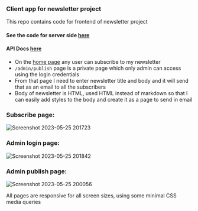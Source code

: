 ### Client app for newsletter project

This repo contains code for frontend of newsletter project

#### See the code for server side [here](https://github.com/abhijhacodes/newsletter)

#### API Docs [here](https://newsletter-qmtk.onrender.com/docs)

- On the [home page](https://abhijha-newsletter.netlify.app/) any user can subscribe to my newsletter
- `/admin/publish` page is a private page which only admin can access using the login credentials
- From that page I need to enter newsletter title and body and it will send that as an email to all the subscribers
- Body of newsletter is HTML, used HTML instead of markdown so that I can easily add styles to the body and create it as a page to send in email

### Subscribe page:

![Screenshot 2023-05-25 201723](https://github.com/abhijhacodes/newsletter-client/assets/77770628/80cc270e-f039-4c95-940d-3786ba4fd6b4)

### Admin login page:

![Screenshot 2023-05-25 201842](https://github.com/abhijhacodes/newsletter-client/assets/77770628/25d579e9-6d49-48a4-827d-97f3f70f4ca8)

### Admin publish page:

![Screenshot 2023-05-25 200056](https://github.com/abhijhacodes/newsletter-client/assets/77770628/a190264e-bf51-4244-8ad6-f538ab5be559)

All pages are responsive for all screen sizes, using some minimal CSS media queries
